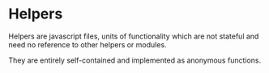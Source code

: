 Helpers
=======

Helpers are javascript files, units of functionality which are not stateful and need no reference to other helpers or modules.

They are entirely self-contained and implemented as anonymous functions.